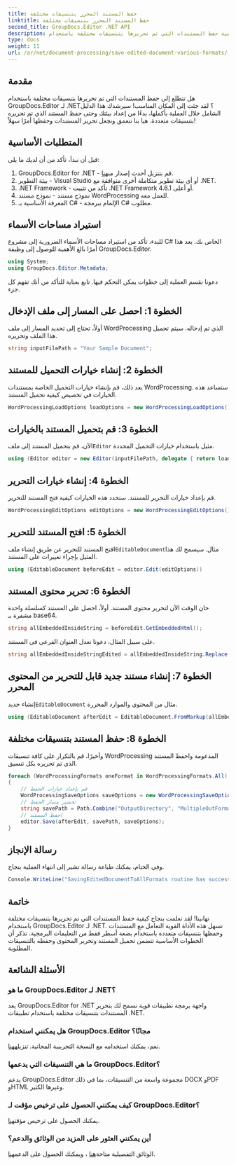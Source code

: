 ```yaml
---
title: حفظ المستند المحرر بتنسيقات مختلفة
linktitle: حفظ المستند المحرر بتنسيقات مختلفة
second_title: GroupDocs.Editor .NET API
description: تعرف على كيفية حفظ المستندات التي تم تحريرها بتنسيقات مختلفة باستخدام GroupDocs.Editor لـ .NET في هذا الدليل الشامل خطوة بخطوة.
type: docs
weight: 11
url: /ar/net/document-processing/save-edited-document-various-formats/
---
```

## مقدمة
هل تتطلع إلى حفظ المستندات التي تم تحريرها بتنسيقات مختلفة باستخدام GroupDocs.Editor لـ .NET؟ لقد جئت إلى المكان المناسب! سيرشدك هذا الدليل الشامل خلال العملية بأكملها، بدءًا من إعداد بيئتك وحتى حفظ المستند الذي تم تحريره بتنسيقات متعددة. هيا بنا نتعمق ونجعل تحرير المستندات وحفظها أمرًا سهلاً!
## المتطلبات الأساسية
قبل أن نبدأ، تأكد من أن لديك ما يلي:
1.  GroupDocs.Editor for .NET - قم بتنزيل أحدث إصدار من[هنا](https://releases.groupdocs.com/editor/net/).
2. بيئة التطوير - Visual Studio أو أي بيئة تطوير متكاملة أخرى متوافقة مع .NET.
3. .NET Framework - تأكد من تثبيت .NET Framework 4.6.1 أو أعلى.
4. نموذج مستند - نموذج مستند WordProcessing للعمل معه.
5. المعرفة الأساسية بـ C# - الإلمام ببرمجة C# مطلوب.
## استيراد مساحات الأسماء
للبدء، تأكد من استيراد مساحات الأسماء الضرورية إلى مشروع C# الخاص بك. يعد هذا أمرًا بالغ الأهمية للوصول إلى وظيفة GroupDocs.Editor.
```csharp
using System;
using GroupDocs.Editor.Metadata;
```
دعونا نقسم العملية إلى خطوات يمكن التحكم فيها. تابع بعناية للتأكد من أنك تفهم كل جزء.
## الخطوة 1: احصل على المسار إلى ملف الإدخال
أولاً، تحتاج إلى تحديد المسار إلى ملف WordProcessing الذي تم إدخاله. سيتم تحميل هذا الملف وتحريره.
```csharp
string inputFilePath = "Your Sample Document";
```
## الخطوة 2: إنشاء خيارات التحميل للمستند
بعد ذلك، قم بإنشاء خيارات التحميل الخاصة بمستندات WordProcessing. ستساعد هذه الخيارات في تخصيص كيفية تحميل المستند.
```csharp
WordProcessingLoadOptions loadOptions = new WordProcessingLoadOptions();
```
## الخطوة 3: قم بتحميل المستند بالخيارات
 الآن، قم بتحميل المستند إلى ملف`Editor` مثيل باستخدام خيارات التحميل المحددة.
```csharp
using (Editor editor = new Editor(inputFilePath, delegate { return loadOptions; }))
```
## الخطوة 4: إنشاء خيارات التحرير
قم بإعداد خيارات التحرير للمستند. ستحدد هذه الخيارات كيفية فتح المستند للتحرير.
```csharp
WordProcessingEditOptions editOptions = new WordProcessingEditOptions();
```
## الخطوة 5: افتح المستند للتحرير
 افتح المستند للتحرير عن طريق إنشاء ملف`EditableDocument`مثال. سيسمح لك هذا المثيل بإجراء تغييرات على المستند.
```csharp
using (EditableDocument beforeEdit = editor.Edit(editOptions))
```
## الخطوة 6: تحرير محتوى المستند
حان الوقت الآن لتحرير محتوى المستند. أولاً، احصل على المستند كسلسلة واحدة مشفرة بـ base64.
```csharp
string allEmbeddedInsideString = beforeEdit.GetEmbeddedHtml();
```
على سبيل المثال، دعونا نعدل العنوان الفرعي في المستند.
```csharp
string allEmbeddedInsideStringEdited = allEmbeddedInsideString.Replace("Subtitle", "Edited subtitle");
```
## الخطوة 7: إنشاء مستند جديد قابل للتحرير من المحتوى المحرر
 إنشاء جديد`EditableDocument` مثال من المحتوى والموارد المحررة.
```csharp
using (EditableDocument afterEdit = EditableDocument.FromMarkup(allEmbeddedInsideStringEdited, null))
```
## الخطوة 8: حفظ المستند بتنسيقات مختلفة
وأخيرًا، قم بالتكرار على كافة تنسيقات WordProcessing المدعومة واحفظ المستند الذي تم تحريره بكل تنسيق.
```csharp
foreach (WordProcessingFormats oneFormat in WordProcessingFormats.All)
{
    // قم بإعداد خيارات الحفظ
    WordProcessingSaveOptions saveOptions = new WordProcessingSaveOptions(oneFormat);
    // تحضير مسار الحفظ
    string savePath = Path.Combine("OutputDirectory", "MultipleOutFormats." + saveOptions.OutputFormat.Extension);
    // احفظ المستند
    editor.Save(afterEdit, savePath, saveOptions);
}
```
## رسالة الإنجاز
وفي الختام، يمكنك طباعة رسالة تشير إلى انتهاء العملية بنجاح.
```csharp
Console.WriteLine("SavingEditedDocumentToAllFormats routine has successfully finished");
```
## خاتمة
تهانينا! لقد تعلمت بنجاح كيفية حفظ المستندات التي تم تحريرها بتنسيقات مختلفة باستخدام GroupDocs.Editor لـ .NET. تسهل هذه الأداة القوية التعامل مع المستندات وحفظها بتنسيقات متعددة باستخدام بضعة أسطر فقط من التعليمات البرمجية. تذكر أن الخطوات الأساسية تتضمن تحميل المستند وتحرير المحتوى وحفظه بالتنسيقات المطلوبة.
## الأسئلة الشائعة
### ما هو GroupDocs.Editor لـ .NET؟
يعد GroupDocs.Editor for .NET واجهة برمجة تطبيقات قوية تسمح لك بتحرير المستندات بتنسيقات مختلفة باستخدام تطبيقات .NET.
### هل يمكنني استخدام GroupDocs.Editor مجانًا؟
 نعم، يمكنك استخدامه مع النسخة التجريبية المجانية. تنزيله[هنا](https://releases.groupdocs.com/).
### ما هي التنسيقات التي يدعمها GroupDocs.Editor؟
يدعم GroupDocs.Editor مجموعة واسعة من التنسيقات، بما في ذلك DOCX وPDF وHTML وغيرها الكثير.
### كيف يمكنني الحصول على ترخيص مؤقت لـ GroupDocs.Editor؟
 يمكنك الحصول على ترخيص مؤقت[هنا](https://purchase.groupdocs.com/temporary-license/).
### أين يمكنني العثور على المزيد من الوثائق والدعم؟
 الوثائق التفصيلية متاحة[هنا](https://reference.groupdocs.com/editor/net/) ، ويمكنك الحصول على الدعم[هنا](https://forum.groupdocs.com/c/editor/20).